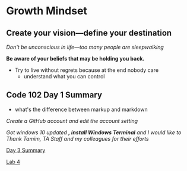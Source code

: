 # Growth Mindset

## Create your vision—define your destination

*Don't be unconscious in life—too many people are sleepwalking* 

**Be aware of your beliefs that may be holding you back.**

* Try to live without regrets because at the end nobody care 
  * understand what you can control 


## Code 102 Day 1 Summary 

* what's the difference between markup and markdown

*Create a GitHub account and edit the account setting* 

_Got windows 10 updated **, install Windows Terminal** and I would like to Thank Tamim, TA Staff and my colleagues for their efforts_

[Day 3 Summary](https://abdelraouf13.github.io/reading-notes/102-Class-3-Summary)

[Lab 4](https://abdelraouf13.github.io/reading-notes/Class-4/index.html)
